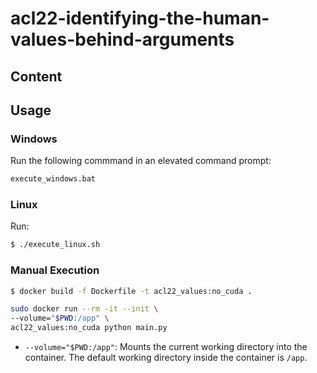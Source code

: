 # acl22-identifying-the-human-values-behind-arguments

## Content

## Usage

### Windows

Run the following commmand in an elevated command prompt:
```cmd
execute_windows.bat
```

### Linux

Run:
```bash
$ ./execute_linux.sh
```

### Manual Execution

```bash
$ docker build -f Dockerfile -t acl22_values:no_cuda .
```

```sh
sudo docker run --rm -it --init \
--volume="$PWD:/app" \
acl22_values:no_cuda python main.py
```

* `--volume="$PWD:/app"`: Mounts the current working directory into the container.
  The default working directory inside the container is `/app`.
